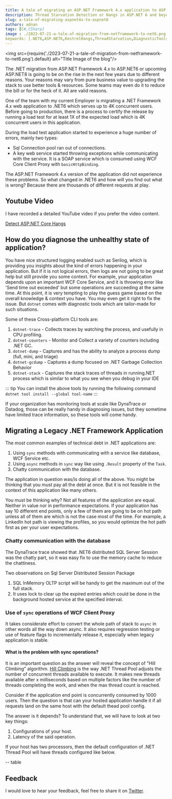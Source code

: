```yaml
---
title: A tale of migrating an ASP.NET Framework 4.x application to ASP.NET 6
description: Thread Starvation Detection or Hangs in ASP.NET 6 and beyond are tricky and require understanding of few concepts and tools. If you migrating an ASP.NET Framework 4.x application to .NET6+ and con not convert all paths to async then you should definitely keep reading.
slug: a-tale-of-migrating-aspnet4x-to-aspnet6
authors: adnan 
tags: [C#,CSharp]
image : ./2023-07-21-a-tale-of-migration-from-netframework-to-net6.png
keywords: [.NET6,ASP.NET6,KestrelHangs,ThreadStarvation,DiagnosticTools]
---
```

<head>

<meta property="og:image:width" content="1200"/>
<meta property="og:image:height" content="670"/>  
<meta name="twitter:creator" content="@madnan_rafiq" />
</head>

<img src={require('./2023-07-21-a-tale-of-migration-from-netframework-to-net6.png').default} alt="Title Image of the blog"/>

The .NET migration from ASP.NET Framework 4.x to ASP.NET6 or upcoming ASP.NET8 is going
to be on the rise in the next few years due to different reasons. 
Your reasons may vary from pure business value to upgrading the stack to use better tools & resources.
Some teams may even do it to reduce the bill or for the heck of it.
All are valid reasons.

One of the team with my current Employer is migrating a .NET Framework 4.x web application to .NET6
which serves up to 4K concurrent users. 
Before going to production,
there is a process
to certify the release
by running a load test for at least 1X of the expected load which is 4K concurrent users in this application.

During the load test application started to experience a huge number of errors, mainly two types:
- Sql Connection pool ran out of connections.
- A key web service started throwing exceptions while communicating with the service. It is a SOAP service which is consumed using WCF Core Client Proxy with `basicHttpBinding`.

The ASP.NET Framework 4.x version of the application did not experience these problems.
So what changed in .NET6 and how will you find out what is wrong?
Because there are thousands of different requests at play.

## Youtube Video

I have recorded a detailed YouTube video if you prefer the video content.

[Detect ASP.NET Core Hangs](https://youtu.be/Fz6UfmqxuCM)

<!--truncate-->

## How do you diagnose the unhealthy state of application?

You have nice structured logging enabled such as Serilog,
which is providing you insights about the kind of errors happening in your application.
But if it is not logical errors, then logs are not going to be great help but still provide you some context.
For example, your application depends upon an important WCF Core Service,
and it is throwing error like 'Send time out exceeded' but some operations are succeeding at the same time.
At this point, it is very tempting to play the guess game based on the overall knowledge & context you have.
You may even get it right to fix the issue.
But `dotnet` comes with diagnostic tools which are tailor-made for such situations.

Some of these Cross-platform CLI tools are:

1. `dotnet-trace` - Collects traces by watching the process, and usefully in CPU profiling.
2. `dotnet-counters` - Monitor and Collect a variety of counters including .NET GC.
3. `dotnet-dump` - Captures and has the ability to analyze a process dump (full, mini, and triage)
4. `dotnet-gcdump` - Captures a dump focused on .NET Garbage Collection Behavior
5. `dotnet-stack` - Captures the stack traces of threads in running.NET process which is similar to what you see when you debug in your IDE

::: tip
You can install the above tools by running the following command `dotnet tool install --global tool-name`
::: 

If your organization has monitoring tools at scale like DynaTrace or Datadog,
those can be really handy in diagnosing issues,
but they sometime have limited trace information, so these tools will come handy.

## Migrating a Legacy .NET Framework Application

The most common examples of technical debt in .NET applications are:

1. Using `sync` methods with communicating with a service like database, WCF Service etc. 
2. Using `async` methods in `sync` way like using `.Result` property of the `Task`.
3. Chatty communication with the database. 

The application in question was/is doing all of the above.
You might be thinking that you must pay all the debt at once.
But it is not feasible in the context of this application like many others.

You must be thinking why?
Not all features of the application are equal.
Neither in value nor in performance expectations.
If your application has say 10 different end points,
 only a few of them are going to be on hot path unless all of them are which is not the case most of the time.
For example, a LinkedIn hot path is viewing the profiles,
so you would optimize the hot path first as per your user expectations. 

### Chatty communication with the database

The DynaTrace trace showed
that .NET6 distributed SQL Server Session was the chatty part, so it was easy fix
to use the memory cache to reduce the chattiness.

Two observations on Sql Server Distributed Session Package

1. SQL InMemory OLTP script will be handy to get the maximum out of the full stack.
2. It uses lock to clear up the expired entries which could be done in the background hosted service at the specified interval.

### Use of `sync` operations of WCF Client Proxy

It takes considerate effort to convert the whole path of stack to `async` in other words all the way down async.
It also requires regression testing or use of feature flags
to incrementally release it, especially when legacy application is stable.  

#### What is the problem with sync operations?
It is an important question as the answer will reveal the concept of "Hill Climbing" algorithm.
[Hill Climbing](https://github.com/dotnet/runtime/blob/main/src/libraries/System.Private.CoreLib/src/System/Threading/PortableThreadPool.HillClimbing.cs) is the way .NET Thread Pool adjusts the number of concurrent threads available to execute.
It makes new threads available after x milliseconds based on multiple factors like the number of threads
completing the work, and when the max thread count is reached.

Consider if the application end point is concurrently consumed by 1000 users.
Then the question is that can your hosted application handle it
if all requests land on the same host with the default thead pool config. 

The answer is it depends? To understand that, we will have to look at two key things:

1. Configurations of your host.
2. Latency of the said operation.

If your host has two processors,
then the default configuration of .NET Thread Pool will have threads configured like below.


-- table 





## Feedback
I would love to hear your feedback, feel free to share it on [Twitter](https://twitter.com/madnan_rafiq). 

